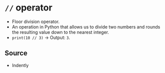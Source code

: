 # `//` operator

- Floor division operator.
- An operation in Python that allows us to divide two numbers and rounds the resulting value down to the nearest integer.
- `print(10 // 3)` -> Output: `3`.

## Source

- Indently
